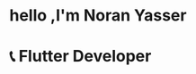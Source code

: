  
  # hello ,I'm Noran Yasser

  # 📞 Flutter Developer 

<!---
noRan56/noRan56 is a ✨ special ✨ repository because its `README.md` (this file) appears on your GitHub profile.
You can click the Preview link to take a look at your changes.
--->
